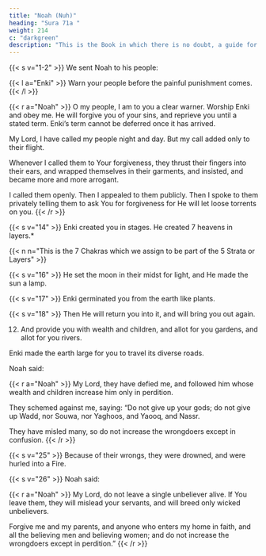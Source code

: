 ```yaml
---
title: "Noah (Nuh)"
heading: "Sura 71a "
weight: 214
c: "darkgreen"
description: "This is the Book in which there is no doubt, a guide for the righteous."
---
```



{{< s v="1-2" >}} We sent Noah to his people: 

{{< l a="Enki" >}}
Warn your people before the painful punishment comes.
{{< /l >}}

{{< r a="Noah" >}}
O my people, I am to you a clear warner. Worship Enki and obey me. He will forgive you of your sins, and reprieve you until a stated term. Enki’s term cannot be deferred once it has arrived.

My Lord, I have called my people night and day. But my call added only to their flight.

Whenever I called them to Your forgiveness, they thrust their fingers into their ears, and wrapped themselves in their garments, and insisted, and became more and more arrogant.

I called them openly. Then I appealed to them publicly. Then I spoke to them privately telling them to ask You for forgiveness for He will let loose torrents on you. 
{{< /r >}}

{{< s v="14" >}} Enki created you in stages. He created 7 heavens in layers.*

{{< n n="This is the 7 Chakras which we assign to be part of the 5 Strata or Layers" >}}

{{< s v="16" >}} He set the moon in their midst for light, and He made the sun a lamp.

{{< s v="17" >}} Enki germinated you from the earth like plants.

{{< s v="18" >}} Then He will return you into it, and will bring you out again.

12. And provide you with wealth and children, and allot for you gardens, and allot for you
rivers.

Enki made the earth large for you to travel its diverse roads.

Noah said:

{{< r a="Noah" >}}
My Lord, they have defied me, and followed him whose wealth and children increase him only in perdition.

They schemed against me, saying: “Do not give up your gods; do not give up Wadd, nor Souwa, nor Yaghoos, and Yaooq, and Nassr.

They have misled many, so do not increase the wrongdoers except in confusion.
{{< /r >}}


{{< s v="25" >}} Because of their wrongs, they were drowned, and were hurled into a Fire. 

{{< s v="26" >}} Noah said:

{{< r a="Noah" >}}
My Lord, do not leave a single unbeliever alive. If You leave them, they will mislead your servants, and will breed only wicked unbelievers.

Forgive me and my parents, and anyone who enters my home in faith, and all the believing men and believing women; and do not increase the wrongdoers except in perdition.”
{{< /r >}}
